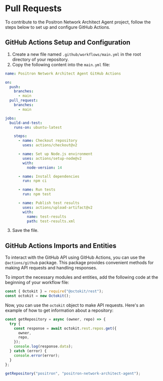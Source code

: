 # Pull Requests

To contribute to the Positron Network Architect Agent project, follow the steps below to set up and configure GitHub Actions.

## GitHub Actions Setup and Configuration

1. Create a new file named `.github/workflows/main.yml` in the root directory of your repository.
2. Copy the following content into the `main.yml` file:

```yaml
name: Positron Network Architect Agent GitHub Actions

on:
  push:
    branches:
      - main
  pull_request:
    branches:
      - main

jobs:
  build-and-test:
    runs-on: ubuntu-latest

    steps:
      - name: Checkout repository
        uses: actions/checkout@v2

      - name: Set up Node.js environment
        uses: actions/setup-node@v2
        with:
          node-version: 14

      - name: Install dependencies
        run: npm ci

      - name: Run tests
        run: npm test

      - name: Publish test results
        uses: actions/upload-artifact@v2
        with:
          name: test-results
          path: test-results.xml
```

3. Save the file.

## GitHub Actions Imports and Entities

To interact with the GitHub API using GitHub Actions, you can use the `@actions/github` package. This package provides convenient methods for making API requests and handling responses.

To import the necessary modules and entities, add the following code at the beginning of your workflow file:

```javascript
const { Octokit } = require("@octokit/rest");
const octokit = new Octokit();
```

Now, you can use the `octokit` object to make API requests. Here's an example of how to get information about a repository:

```javascript
const getRepository = async (owner, repo) => {
  try {
    const response = await octokit.rest.repos.get({
      owner,
      repo,
    });
    console.log(response.data);
  } catch (error) {
    console.error(error);
  }
};

getRepository("positron", "positron-network-architect-agent");
